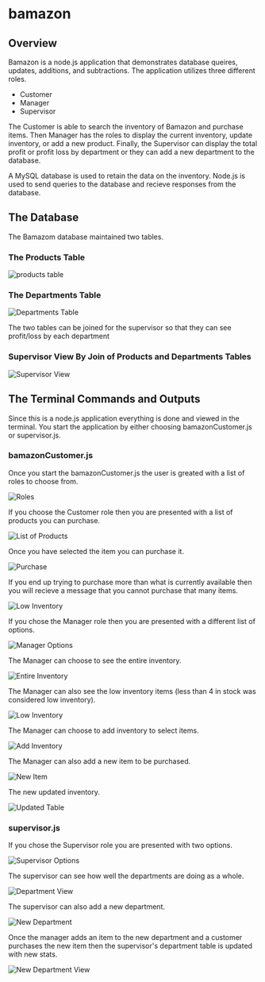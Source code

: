 # bamazon

## Overview

Bamazon is a node.js application that demonstrates database queires, updates, additions, and subtractions. The application utilizes three different roles.
* Customer
* Manager
* Supervisor

The Customer is able to search the inventory of Bamazon and purchase items. Then Manager has the roles to display the current inventory, update inventory, or add a new product. Finally, the Supervisor can display the total profit or profit loss by department or they can add a new department to the database. 

A MySQL database is used to retain the data on the inventory. Node.js is used to send queries to the database and recieve responses from the database. 

## The Database

The Bamazom database maintained two tables.

### The Products Table
![products table](/images/product_table.JPG)

### The Departments Table
![Departments Table](/images/department_table.JPG)

The two tables can be joined for the supervisor so that they can see profit/loss by each department

### Supervisor View By Join of Products and Departments Tables
![Supervisor View](/images/supervisor_table.JPG)

## The Terminal Commands and Outputs

Since this is a node.js application everything is done and viewed in the terminal. You start the application by either choosing bamazonCustomer.js or supervisor.js.

### bamazonCustomer.js
Once you start the bamazonCustomer.js the user is greated with a list of roles to choose from.

![Roles](/images/roles.JPG)

If you choose the Customer role then you are presented with a list of products you can purchase.

![List of Products](/images/customer_productlist.JPG)

Once you have selected the item you can purchase it.

![Purchase](/images/customer_purchase.JPG)

If you end up trying to purchase more than what is currently available then you will recieve a message that you cannot purchase that many items.

![Low Inventory](/images/customer_lowinventory.JPG)


If you chose the Manager role then you are presented with a different list of options.

![Manager Options](/images/manager_options.JPG)

The Manager can choose to see the entire inventory.

![Entire Inventory](/images/manager_table_all_products.JPG)

The Manager can also see the low inventory items (less than 4 in stock was considered low inventory).

![Low Inventory](/images/manager_lowinv.JPG)

The Manager can choose to add inventory to select items.

![Add Inventory](/images/manager_updateInv.JPG)

The Manager can also add a new item to be purchased.

![New Item](/images/manager_addItem.JPG)

The new updated inventory.

![Updated Table](/images/manager_updatedTable.JPG)


### supervisor.js

If you chose the Supervisor role you are presented with two options.

![Supervisor Options](/images/supervisor_options.JPG)

The supervisor can see how well the departments are doing as a whole. 

![Department View](/images/supervisor_tableView.JPG)

The supervisor can also add a new department.

![New Department](/images/supervisor_newDepartment.JPG)

Once the manager adds an item to the new department and a customer purchases the new item then the supervisor's department table is updated with new stats.

![New Department View](/images/supervisor_updatedTable.JPG)